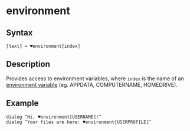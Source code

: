 # environment

## Syntax

```G1ANT
⟦text⟧ = ♥environment⟦index⟧
```

## Description

Provides access to environment variables, where `index` is the name of an [environment variable](G1ANT.Manual/appendices/environment.md) (eg. APPDATA, COMPUTERNAME, HOMEDRIVE).

## Example

```G1ANT
dialog ‴Hi, ♥environment⟦USERNAME⟧!‴
dialog ‴Your files are here: ♥environment⟦USERPROFILE⟧‴
```
